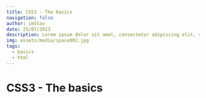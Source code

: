 ```yaml
---
title: CSS3 - The basics
navigation: false
author: imStav
date: 25/07/2023
description: Lorem ipsum dolor sit amet, consectetur adipiscing elit, sed do eiusmod tempor incididunt ut labore et dolore magna aliqua...
img: assets/media/space002.jpg
tags:
  - basics
  - html
---
```


# CSS3 - The basics